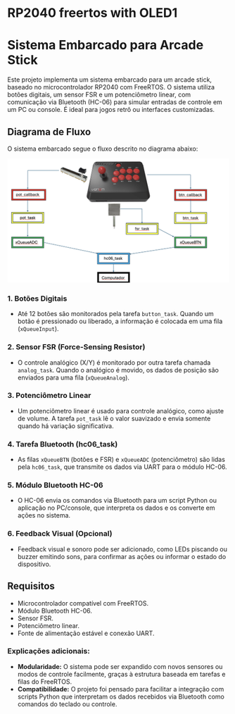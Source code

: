 # RP2040 freertos with OLED1

# Sistema Embarcado para Arcade Stick

Este projeto implementa um sistema embarcado para um arcade stick, baseado no microcontrolador RP2040 com FreeRTOS. O sistema utiliza botões digitais, um sensor FSR e um potenciômetro linear, com comunicação via Bluetooth (HC-06) para simular entradas de controle em um PC ou console. É ideal para jogos retrô ou interfaces customizadas.

## Diagrama de Fluxo

O sistema embarcado segue o fluxo descrito no diagrama abaixo:

![Diagrama de Fluxo](img/ArcadeStick.png)

### 1. **Botões Digitais**
   - Até 12 botões são monitorados pela tarefa `button_task`. Quando um botão é pressionado ou liberado, a informação é colocada em uma fila (`xQueueInput`).

### 2. **Sensor FSR (Force-Sensing Resistor)**
   - O controle analógico (X/Y) é monitorado por outra tarefa chamada `analog_task`. Quando o analógico é movido, os dados de posição são enviados para uma fila (`xQueueAnalog`).

### 3. **Potenciômetro Linear**
   - Um potenciômetro linear é usado para controle analógico, como ajuste de volume. A tarefa `pot_task` lê o valor suavizado e envia somente quando há variação significativa.

### 4. **Tarefa Bluetooth (hc06_task)**
   - As filas `xQueueBTN` (botões e FSR) e `xQueueADC` (potenciômetro) são lidas pela `hc06_task`, que transmite os dados via UART para o módulo HC-06.

### 5. **Módulo Bluetooth HC-06**
   - O HC-06 envia os comandos via Bluetooth para um script Python ou aplicação no PC/console, que interpreta os dados e os converte em ações no sistema.

### 6. **Feedback Visual (Opcional)**
   - Feedback visual e sonoro pode ser adicionado, como LEDs piscando ou buzzer emitindo sons, para confirmar as ações ou informar o estado do dispositivo.

## Requisitos
- Microcontrolador compatível com FreeRTOS.
- Módulo Bluetooth HC-06.
- Sensor FSR.
- Potenciômetro linear.
- Fonte de alimentação estável e conexão UART.

### Explicações adicionais:
- **Modularidade:** O sistema pode ser expandido com novos sensores ou modos de controle facilmente, graças à estrutura baseada em tarefas e filas do FreeRTOS.
- **Compatibilidade:** O projeto foi pensado para facilitar a integração com scripts Python que interpretam os dados recebidos via Bluetooth como comandos do teclado ou controle.

